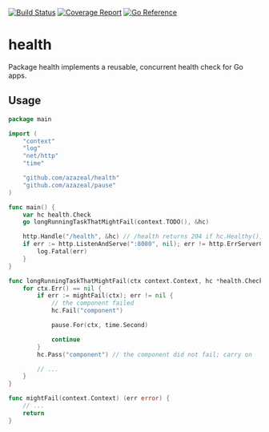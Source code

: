 [![Build Status](https://github.com/azazeal/health/actions/workflows/build.yml/badge.svg)](https://github.com/azazeal/health/actions/workflows/build.yml)
[![Coverage Report](https://coveralls.io/repos/github/azazeal/health/badge.svg?branch=master)](https://coveralls.io/github/azazeal/health?branch=master)
[![Go Reference](https://pkg.go.dev/badge/github.com/health/fly.svg)](https://pkg.go.dev/github.com/azazeal/health)

# health

Package health implements a reusable, concurrent health check for Go apps.

## Usage

```go
package main

import (
	"context"
	"log"
	"net/http"
	"time"

	"github.com/azazeal/health"
	"github.com/azazeal/pause"
)

func main() {
	var hc health.Check
	go longRunningTaskThatMightFail(context.TODO(), &hc)

	http.Handle("/health", &hc) // /health returns 204 if hc.Healthy(), or 503
	if err := http.ListenAndServe(":8080", nil); err != http.ErrServerClosed {
		log.Fatal(err)
	}
}

func longRunningTaskThatMightFail(ctx context.Context, hc *health.Check) {
	for ctx.Err() == nil {
		if err := mightFail(ctx); err != nil {
			// the component failed
			hc.Fail("component") 

			pause.For(ctx, time.Second)

			continue
		}
		hc.Pass("component") // the component did not fail; carry on

		// ...
	}
}

func mightFail(context.Context) (err error) {
	// ...
	return
}
```
